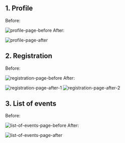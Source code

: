 ﻿## 1. Profile
Before:

![profile-page-before](https://github.com/NasterVill/GoParty/blob/master/Resources/UXelements/profile-before.jpg)
After:

![profile-page-after](https://github.com/NasterVill/GoParty/blob/master/Resources/UXelements/profile-after.jpg)

## 2. Registration
Before:

![registration-page-before](https://github.com/NasterVill/GoParty/blob/master/Resources/UXelements/registration-before.jpg)
After:

![registration-page-after-1](https://github.com/NasterVill/GoParty/blob/master/Resources/UXelements/registration-after-1.jpg)
![registration-page-after-2](https://github.com/NasterVill/GoParty/blob/master/Resources/UXelements/registration-after-2.jpg)

## 3. List of events
Before:

![list-of-events-page-before](https://github.com/NasterVill/GoParty/blob/master/Resources/UXelements/list-of-events-before.jpg)
After:

![list-of-events-page-after](https://github.com/NasterVill/GoParty/blob/master/Resources/UXelements/list-of-events-after.jpg)
